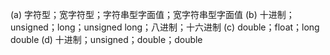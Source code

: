 (a)  字符型；宽字符型；字符串型字面值；宽字符串型字面值
(b) 十进制；unsigned；long；unsigned long；八进制；十六进制
(c) double；float；long double
(d) 十进制；unsigned；double；double
